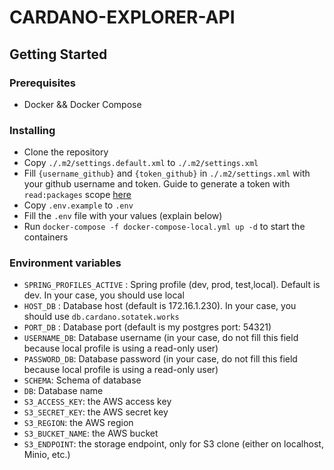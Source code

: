 # CARDANO-EXPLORER-API

## Getting Started

### Prerequisites

- Docker && Docker Compose

### Installing

- Clone the repository
- Copy `./.m2/settings.default.xml` to `./.m2/settings.xml` 
- Fill `{username_github}` and `{token_github}` in `./.m2/settings.xml` with your github username and token. Guide to generate a token with `read:packages` scope [here](https://docs.github.com/en/authentication/keeping-your-account-and-data-secure/creating-a-personal-access-token#creating-a-personal-access-token-classic)
- Copy `.env.example`  to `.env`
- Fill the `.env` file with your values (explain below)
- Run `docker-compose -f docker-compose-local.yml up -d` to start the containers


### Environment variables

- `SPRING_PROFILES_ACTIVE` : Spring profile (dev, prod, test,local). Default is dev. In your case, you should use local
- `HOST_DB` : Database host (default is 172.16.1.230). In your case, you should use `db.cardano.sotatek.works`
- `PORT_DB` : Database port (default is my postgres port: 54321)
- `USERNAME_DB`: Database username (in your case, do not fill this field because local profile is using a read-only user)
- `PASSWORD_DB`: Database password (in your case, do not fill this field because local profile is using a read-only user)
- `SCHEMA`: Schema of database
- `DB`: Database name
- `S3_ACCESS_KEY`: the AWS access key
- `S3_SECRET_KEY`: the AWS secret key
- `S3_REGION`: the AWS region
- `S3_BUCKET_NAME`: the AWS bucket
- `S3_ENDPOINT`: the storage endpoint, only for S3 clone (either on localhost, Minio, etc.)

